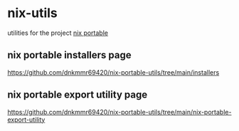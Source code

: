 # nix-utils
utilities for the project [nix portable](https://github.com/DavHau/nix-portable)

## nix portable installers page
https://github.com/dnkmmr69420/nix-portable-utils/tree/main/installers

## nix portable export utility page
https://github.com/dnkmmr69420/nix-portable-utils/tree/main/nix-portable-export-utility
